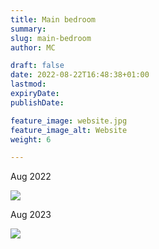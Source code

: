 ```yaml
---
title: Main bedroom
summary: 
slug: main-bedroom
author: MC

draft: false
date: 2022-08-22T16:48:38+01:00
lastmod: 
expiryDate: 
publishDate: 

feature_image: website.jpg
feature_image_alt: Website
weight: 6

---
```


Aug 2022

![](/images/9429.jpeg)

Aug 2023

![](/images/0116.jpeg)